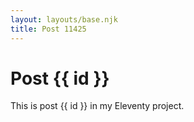 ```yaml
---
layout: layouts/base.njk
title: Post 11425
---
```


# Post {{ id }}

This is post {{ id }} in my Eleventy project.
